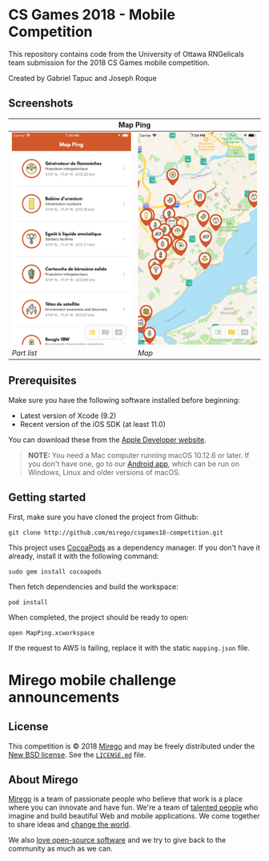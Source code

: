 # CS Games 2018 - Mobile Competition

This repository contains code from the University of Ottawa RNGelicals team submission for the 2018 CS Games mobile competition.

Created by Gabriel Tapuc and Joseph Roque

## Screenshots

<table>
    <thead>
        <tr>
            <th colspan="4">Map Ping</th>
        </tr>
    </thead>
    <tbody>
        <tr>
            <td><a href="./Screenshots/list.png" target="_blank"><img src="./Screenshots/list.png" alt="List" width="320px"></a></td>
            <td><a href="./Screenshots/map.png" target="_blank"><img src="./Screenshots/map.png" alt="Map" width="320px"></a></td>
            </tr>
            <tr>
            <td><em>Part list</em></td>
            <td><em>Map</em></td>
        </tr>
    </tbody>
</table>

## Prerequisites

Make sure you have the following software installed before beginning:

- Latest version of Xcode (9.2)
- Recent version of the iOS SDK (at least 11.0)

You can download these from the [Apple Developer website](https://developer.apple.com/downloads/).

> **NOTE:** You need a Mac computer running macOS 10.12.6 or later. If you don't have one, go to our [Android app](https://github.com/mirego/csgames18-competition/tree/master/android), which can be run on Windows, Linux and older versions of macOS.

## Getting started

First, make sure you have cloned the project from Github:

```
git clone http://github.com/mirego/csgames18-competition.git
```

This project uses [CocoaPods](https://cocoapods.org/) as a dependency manager. If you don't have it already, install it with the following command:

```
sudo gem install cocoapods
```

Then fetch dependencies and build the workspace:

```
pod install
```

When completed, the project should be ready to open:

```
open MapPing.xcworkspace
```

If the request to AWS is failing, replace it with the static `mapping.json` file.

# Mirego mobile challenge announcements

## License

This competition is © 2018 [Mirego](http://www.mirego.com) and may be freely
distributed under the [New BSD license](http://opensource.org/licenses/BSD-3-Clause).
See the [`LICENSE.md`](https://github.com/mirego/csgames18-competition/blob/master/LICENSE.md) file.

## About Mirego

[Mirego](http://mirego.com) is a team of passionate people who believe that work is a place where you can innovate and have fun. We're a team of [talented people](http://life.mirego.com) who imagine and build beautiful Web and mobile applications. We come together to share ideas and [change the world](http://mirego.org).

We also [love open-source software](http://open.mirego.com) and we try to give back to the community as much as we can.

